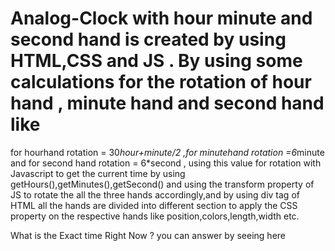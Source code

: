 # Analog-Clock with hour minute and second hand is created by using HTML,CSS and JS . By using some calculations for the rotation of hour hand , minute hand and second hand  like
for hourhand rotation = 30*hour+minute/2 ,for minutehand rotation =6*minute and for second hand rotation = 6*second , using this value for rotation with Javascript to get the current time by using getHours(),getMinutes(),getSecond()  and using the transform property of JS to rotate the all the three hands accordingly,and by using div tag of HTML all the hands are divided into different section to apply the CSS property on the respective hands like position,colors,length,width etc.

What is the Exact time Right Now ?  you can answer by seeing here 
 
 
